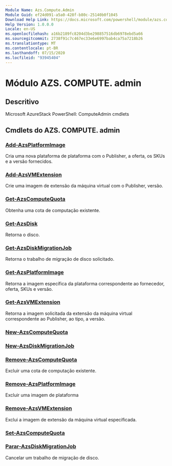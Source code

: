 ```yaml
---
Module Name: Azs.Compute.Admin
Module Guid: ef24d091-a5a0-428f-b80c-25140b0f1045
Download Help Link: https://docs.microsoft.com/powershell/module/azs.compute.admin
Help Version: 1.0.0.0
Locale: en-US
ms.openlocfilehash: a16b2189fc8204d3be298857516db6978ebd5a66
ms.sourcegitcommit: 2738f91c7c467ec33e6e6997bab4ca75a7218b26
ms.translationtype: MT
ms.contentlocale: pt-BR
ms.lasthandoff: 07/15/2020
ms.locfileid: "93945404"
---
```

# Módulo AZS. COMPUTE. admin
## Descritivo
Microsoft AzureStack PowerShell: ComputeAdmin cmdlets

## Cmdlets do AZS. COMPUTE. admin
### [Add-AzsPlatformImage](Add-AzsPlatformImage.md)
Cria uma nova plataforma de plataforma com o Publisher, a oferta, os SKUs e a versão fornecidos.

### [Add-AzsVMExtension](Add-AzsVMExtension.md)
Crie uma imagem de extensão da máquina virtual com o Publisher, versão.

### [Get-AzsComputeQuota](Get-AzsComputeQuota.md)
Obtenha uma cota de computação existente.

### [Get-AzsDisk](Get-AzsDisk.md)
Retorna o disco.

### [Get-AzsDiskMigrationJob](Get-AzsDiskMigrationJob.md)
Retorna o trabalho de migração de disco solicitado.

### [Get-AzsPlatformImage](Get-AzsPlatformImage.md)
Retorna a imagem específica da plataforma correspondente ao fornecedor, oferta, SKUs e versão.

### [Get-AzsVMExtension](Get-AzsVMExtension.md)
Retorna a imagem solicitada da extensão da máquina virtual correspondente ao Publisher, ao tipo, a versão.

### [New-AzsComputeQuota](New-AzsComputeQuota.md)


### [New-AzsDiskMigrationJob](New-AzsDiskMigrationJob.md)


### [Remove-AzsComputeQuota](Remove-AzsComputeQuota.md)
Excluir uma cota de computação existente.

### [Remove-AzsPlatformImage](Remove-AzsPlatformImage.md)
Excluir uma imagem de plataforma

### [Remove-AzsVMExtension](Remove-AzsVMExtension.md)
Exclui a imagem de extensão da máquina virtual especificada.

### [Set-AzsComputeQuota](Set-AzsComputeQuota.md)


### [Parar-AzsDiskMigrationJob](Stop-AzsDiskMigrationJob.md)
Cancelar um trabalho de migração de disco.

